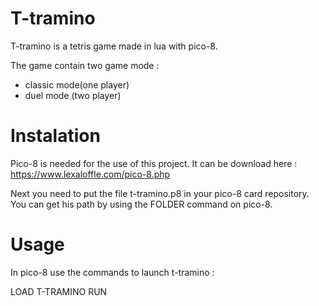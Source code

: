 # T-tramino

T-tramino is a tetris game made in lua with pico-8.

The game contain two game mode :

  - classic mode(one player)
  - duel mode (two player)

# Instalation

Pico-8 is needed for the use of this project. 
It can be download here :
https://www.lexaloffle.com/pico-8.php

Next you need to put the file t-tramino.p8 in your pico-8 card repository.
You can get his path by using the FOLDER command on pico-8.

# Usage

In pico-8 use the commands to launch t-tramino :

LOAD T-TRAMINO
RUN
